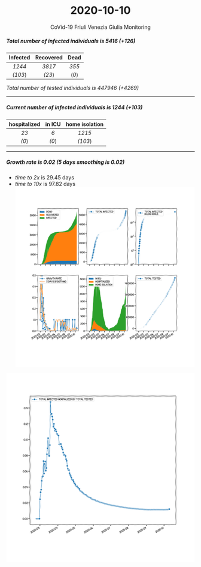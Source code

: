 <div align='center'>

# 2020-10-10
CoVid-19 Friuli Venezia Giulia Monitoring
</div>

##### Total number of infected individuals is 5416 (+126)
Infected | Recovered | Dead
:---: | :---: | :---:
*1244* | *3817* | *355*
*(103*) | *(23*) | (*0*)

*Total number of tested individuals is 447946 (+4269)*
***
##### Current number of infected individuals is 1244 (+103)
hospitalized | in ICU | home isolation
:---: | :---: | :---:
*23* |*6* |*1215*
*(0*) |*(0*) |*(103*)
***
##### Growth rate is 0.02 (5 days smoothing is 0.02)
- *time to 2x* is 29.45 days
- *time to 10x* is 97.82 days
![stats][stats]

![infected_normalized][infected_normalized]

[stats]: stats_FriuliVeneziaGiulia.png
[infected_normalized]: infected_normalized_FriuliVeneziaGiulia.png
